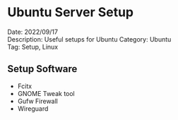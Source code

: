 # Ubuntu Server Setup

Date: 2022/09/17\
Description: Useful setups for Ubuntu
Category: Ubuntu\
Tag: Setup, Linux

## Setup Software
* Fcitx
* GNOME Tweak tool
* Gufw Firewall
* Wireguard